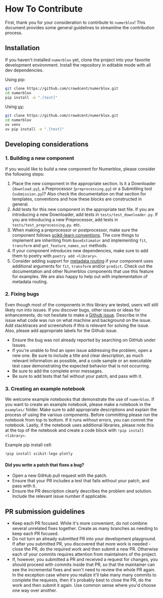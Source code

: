 # How To Contribute

First, thank you for your consideration to contribute to `numerblox`! This document provides some general guidelines to streamline the contribution process.

## Installation

If you haven't installed `numerblox` yet, clone the project into your favorite development environment. Install the repository in editable mode with all dev dependencies.

Using pip:
```bash
git clone https://github.com/crowdcent/numerblox.git
cd numerblox
pip install -e ".[test]"
```

Using [uv](https://github.com/astral-sh/uv):
```bash
git clone https://github.com/crowdcent/numerblox.git
cd numerblox
uv venv
uv pip install -e ".[test]"
```

## Developing considerations

### 1. Building a new component

If you would like to build a new component for Numerblox, please consider the following steps:

1. Place the new component in the appropriate section. Is it a Downloader (`download.py`), a Preprocessor (`preprocessing.py`) or a Submitting tool (`submission.py`)? Also check the documentation on that section for templates, conventions and how these blocks are constructed in general.
2. Add tests for this new component in the appropriate test file. If you are introducing a new Downloader, add tests in `tests/test_downloader.py`. If you are introducing a new Preprocessor, add tests in `tests/test_preprocessing.py`. etc.
3. When making a preprocessor or postprocessor, make sure the component follows [scikit-learn conventions](https://scikit-learn.org/stable/developers/develop.html#rolling-your-own-estimator). The core things to implement are inheriting from `BaseEstimator` and implementing `fit`, `transform` and `get_feature_names_out` methods. 
4. If your component introduces new dependencies, make sure to add them to poetry with `poetry add <library>`.
5. Consider adding support for [metadata routing](https://scikit-learn.org/stable/metadata_routing.html) if your component uses additional arguments for `fit`, `transform` and/or `predict`. Check out the documentation and other Numerblox components that use this feature for examples. We are also happy to help out with implementation of metadata routing.


### 2. Fixing bugs

Even though most of the components in this library are tested, users will still likely run into issues. If you discover bugs, other issues or ideas for enhancements, do not hesitate to make a [Github issue](https://github.com/crowdcent/numerblox/issues). Describe in the issue what code was run on what machine and background on the issue. Add stacktraces and screenshots if this is relevant for solving the issue. Also, please add appropriate labels for the Github issue.

- Ensure the bug was not already reported by searching on GitHub under Issues.
- If you're unable to find an open issue addressing the problem, open a new one. Be sure to include a title and clear description, as much relevant information as possible, and a code sample or an executable test case demonstrating the expected behavior that is not occurring.
- Be sure to add the complete error messages.
- Be sure to add tests that fail without your patch, and pass with it.

### 3. Creating an example notebook

We welcome example notebooks that demonstrate the use of `numerblox`. If you want to create an example notebook, please make a notebook in the `examples/` folder. Make sure to add appropriate descriptions and explain the process of using the various components. Before committing please run the notebook from top to bottom. If it runs without errors, you can commit the notebook.
Lastly, if the notebook uses additional libraries, please note this at the top of the notebook and create a code block with `!pip install <library>`.

Example pip install cell:

```bash
!pip install scikit-lego plotly
```

#### Did you write a patch that fixes a bug?
- Open a new GitHub pull request with the patch.
- Ensure that your PR includes a test that fails without your patch, and pass with it.
- Ensure the PR description clearly describes the problem and solution. Include the relevant issue number if applicable.

## PR submission guidelines
- Keep each PR focused. While it's more convenient, do not combine several unrelated fixes together. Create as many branches as needing to keep each PR focused.
- Do not turn an already submitted PR into your development playground. If after you submitted PR, you discovered that more work is needed - close the PR, do the required work and then submit a new PR. Otherwise each of your commits requires attention from maintainers of the project.
- If, however, you submitted a PR and received a request for changes, you should proceed with commits inside that PR, so that the maintainer can see the incremental fixes and won't need to review the whole PR again. In the exception case where you realize it'll take many many commits to complete the requests, then it's probably best to close the PR, do the work and then submit it again. Use common sense where you'd choose one way over another.
